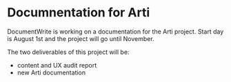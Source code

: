 # Documnentation for Arti

DocumentWrite is working on a documentation for the Arti project. Start day is August 1st and the project will go until November.

The two deliverables of this project will be:

- content and UX audit report
- new Arti documentation
